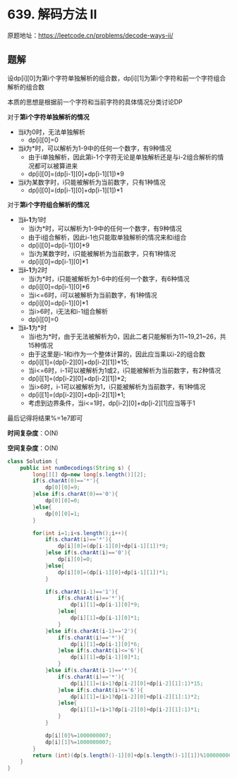 # 639. 解码方法 II
原题地址：https://leetcode.cn/problems/decode-ways-ii/

## 题解
设dp[i][0]为第i个字符单独解析的组合数，dp[i][1]为第i个字符和前一个字符组合解析的组合数

本质的思想是根据前一个字符和当前字符的具体情况分类讨论DP

对于**第i个字符单独解析的情况**
- 当**i**为0时，无法单独解析
    - dp[i][0]=0
- 当**i**为*时，可以解析为1-9中的任何一个数字，有9种情况
    - 由于i单独解析，因此第i-1个字符无论是单独解析还是与i-2组合解析的情况都可以被算进来
    - dp[i][0]=(dp[i-1][0]+dp[i-1][1])*9
- 当**i**为某数字时，i只能被解析为当前数字，只有1种情况
    - dp[i][0]=(dp[i-1][0]+dp[i-1][1])*1

对于**第i个字符组合解析的情况**
- 当**i-1**为1时
    - 当i为*时，可以解析为1-9中的任何一个数字，有9种情况
    - 由于i组合解析，因此i-1也只能取单独解析的情况来和i组合
    - dp[i][0]=dp[i-1][0]*9
    - 当i为某数字时，i只能被解析为当前数字，只有1种情况
    - dp[i][0]=dp[i-1][0]*1
- 当**i-1**为2时
    - 当i为*时，i只能被解析为1-6中的任何一个数字，有6种情况
    - dp[i][0]=dp[i-1][0]*6
    - 当i<=6时，i可以被解析为当前数字，有1种情况
    - dp[i][0]=dp[i-1][0]*1
    - 当i>6时，i无法和i-1组合解析
    - dp[i][0]=0
- 当**i-1**为*时
    - 当i也为*时，由于无法被解析为0，因此二者只能解析为11~19,21~26，共15种情况
    - 由于这里是i-1和i作为一个整体计算的，因此应当乘以i-2的组合数
    - dp[i][1]=(dp[i-2][0]+dp[i-2][1])*15;
    - 当i<=6时，i-1可以被解析为1或2，i只能被解析为当前数字，有2种情况
    - dp[i][1]=(dp[i-2][0]+dp[i-2][1])*2;
    - 当i>6时，i-1可以被解析为1，i只能被解析为当前数字，有1种情况
    - dp[i][1]=(dp[i-2][0]+dp[i-2][1])*1;
    - 考虑到边界条件，当i<=1时，dp[i-2][0]+dp[i-2][1]应当等于1

最后记得将结果%=1e7即可

**时间复杂度**：O(N)

**空间复杂度**：O(N)

```java
class Solution {
    public int numDecodings(String s) {
        long[][] dp=new long[s.length()][2];
        if(s.charAt(0)=='*'){
            dp[0][0]=9;
        }else if(s.charAt(0)=='0'){
            dp[0][0]=0;
        }else{
            dp[0][0]=1;
        }

        for(int i=1;i<s.length();i++){
            if(s.charAt(i)=='*'){
                dp[i][0]=(dp[i-1][0]+dp[i-1][1])*9;
            }else if(s.charAt(i)=='0'){
                dp[i][0]=0;
            }else{
                dp[i][0]=(dp[i-1][0]+dp[i-1][1])*1;
            }

            if(s.charAt(i-1)=='1'){
                if(s.charAt(i)=='*'){
                    dp[i][1]=dp[i-1][0]*9;
                }else{
                    dp[i][1]=dp[i-1][0]*1;
                }
            }else if(s.charAt(i-1)=='2'){
                if(s.charAt(i)=='*'){
                    dp[i][1]=dp[i-1][0]*6;
                }else if(s.charAt(i)<='6'){
                    dp[i][1]=dp[i-1][0]*1;
                }
            }else if(s.charAt(i-1)=='*'){
                if(s.charAt(i)=='*'){
                    dp[i][1]=(i>1?dp[i-2][0]+dp[i-2][1]:1)*15;
                }else if(s.charAt(i)<='6'){
                    dp[i][1]=(i>1?dp[i-2][0]+dp[i-2][1]:1)*2;
                }else{
                    dp[i][1]=(i>1?dp[i-2][0]+dp[i-2][1]:1)*1;
                }
            }

            dp[i][0]%=1000000007;
            dp[i][1]%=1000000007;
        }
        return (int)(dp[s.length()-1][0]+dp[s.length()-1][1])%1000000007;
    }
}
```
